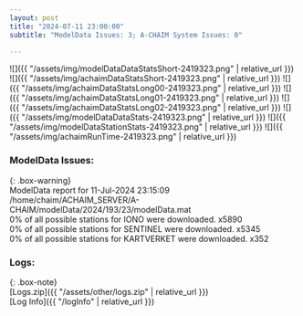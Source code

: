 ```yaml
---
layout: post
title: "2024-07-11 23:00:00"
subtitle: "ModelData Issues: 3; A-CHAIM System Issues: 0"

---
```


![]({{ "/assets/img/modelDataDataStatsShort-2419323.png" | relative_url }})
![]({{ "/assets/img/achaimDataStatsShort-2419323.png" | relative_url }})
![]({{ "/assets/img/achaimDataStatsLong00-2419323.png" | relative_url }})
![]({{ "/assets/img/achaimDataStatsLong01-2419323.png" | relative_url }})
![]({{ "/assets/img/achaimDataStatsLong02-2419323.png" | relative_url }})
![]({{ "/assets/img/modelDataDataStats-2419323.png" | relative_url }})
![]({{ "/assets/img/modelDataStationStats-2419323.png" | relative_url }})
![]({{ "/assets/img/achaimRunTime-2419323.png" | relative_url }})


### ModelData Issues:  
  
{: .box-warning}  
 ModelData report for 11-Jul-2024 23:15:09   
 /home/chaim/ACHAIM_SERVER/A-CHAIM/modelData/2024/193/23/modelData.mat   
 0% of all possible stations for IONO were downloaded. x5890   
 0% of all possible stations for SENTINEL were downloaded. x5345   
 0% of all possible stations for KARTVERKET were downloaded. x352   
  


### Logs:  
  
{: .box-note}  
[Logs.zip]({{ "/assets/other/logs.zip" | relative_url }})  
[Log Info]({{ "/logInfo" | relative_url }})  
